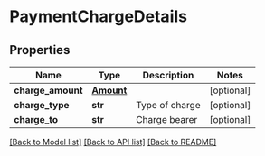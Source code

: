 # PaymentChargeDetails

## Properties
Name | Type | Description | Notes
------------ | ------------- | ------------- | -------------
**charge_amount** | [**Amount**](Amount.md) |  | [optional] 
**charge_type** | **str** | Type of charge | [optional] 
**charge_to** | **str** | Charge bearer | [optional] 

[[Back to Model list]](../README.md#documentation-for-models) [[Back to API list]](../README.md#documentation-for-api-endpoints) [[Back to README]](../README.md)


